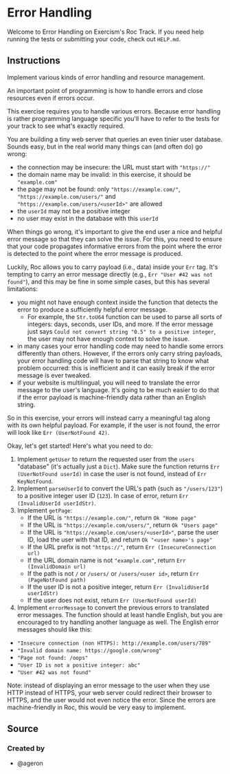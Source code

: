 # Error Handling

Welcome to Error Handling on Exercism's Roc Track.
If you need help running the tests or submitting your code, check out `HELP.md`.

## Instructions

Implement various kinds of error handling and resource management.

An important point of programming is how to handle errors and close resources even if errors occur.

This exercise requires you to handle various errors.
Because error handling is rather programming language specific you'll have to refer to the tests for your track to see what's exactly required.

You are building a tiny web server that queries an even tinier user database. Sounds easy, but in the real world many things can (and often do) go wrong:

- the connection may be insecure: the URL must start with `"https://"`
- the domain name may be invalid: in this exercise, it should be `"example.com"`
- the page may not be found: only `"https://example.com/"`, `"https://example.com/users/"` and `"https://example.com/users/<userId>"` are allowed
- the `userId` may not be a positive integer
- no user may exist in the database with this `userId`

When things go wrong, it's important to give the end user a nice and helpful error message so that they can solve the issue. For this, you need to ensure that your code propagates informative errors from the point where the error is detected to the point where the error message is produced.

Luckily, Roc allows you to carry payload (i.e., data) inside your `Err` tag. It's tempting to carry an error message directly (e.g., `Err "User #42 was not found"`), and this may be fine in some simple cases, but this has several limitations:

- you might not have enough context inside the function that detects the error to produce a sufficiently helpful error message.
  - For example, the `Str.toU64` function can be used to parse all sorts of integers: days, seconds, user IDs, and more. If the error message just says `Could not convert string "0.5" to a positive integer`, the user may not have enough context to solve the issue.
- in many cases your error handling code may need to handle some errors differently than others. However, if the errors only carry string payloads, your error handling code will have to parse that string to know what problem occurred: this is inefficient and it can easily break if the error message is ever tweaked.
- if your website is multilingual, you will need to translate the error message to the user's language. It's going to be much easier to do that if the error payload is machine-friendly data rather than an English string.

So in this exercise, your errors will instead carry a meaningful tag along with its own helpful payload. For example, if the user is not found, the error will look like `Err (UserNotFound 42)`.

Okay, let's get started! Here's what you need to do:

1. Implement `getUser` to return the requested user from the `users` "database" (it's actually just a `Dict`). Make sure the function returns `Err (UserNotFound userId)` in case the user is not found, instead of `Err KeyNotFound`.
2. Implement `parseUserId` to convert the URL's path (such as `"/users/123"`) to a positive integer user ID (`123`). In case of error, return `Err (InvalidUserId userIdStr)`.
3. Implement `getPage`:
   - If the URL is `"https://example.com/"`, return `Ok "Home page"`
   - If the URL is `"https://example.com/users/"`, return `Ok "Users page"`
   - If the URL is `"https://example.com/users/<userId>"`, parse the user ID, load the user with that ID, and return `Ok "<user name>'s page"`
   - If the URL prefix is not `"https://"`, return `Err (InsecureConnection url)`
   - If the URL domain name is not `"example.com"`, return `Err (InvalidDomain url)`
   - If the path is not `/` or `/users/` or `/users/<user id>`, return `Err (PageNotFound path)`
   - If the user ID is not a positive integer, return `Err (InvalidUserId userIdStr)`
   - If the user does not exist, return `Err (UserNotFound userId)`
4. Implement `errorMessage` to convert the previous errors to translated error messages. The function should at least handle English, but you are encouraged to try handling another language as well. The English error messages should like this:

- `"Insecure connection (non HTTPS): http://example.com/users/789"`
- `"Invalid domain name: https://google.com/wrong"`
- `"Page not found: /oops"`
- `"User ID is not a positive integer: abc"`
- `"User #42 was not found"`

Note: instead of displaying an error message to the user when they use HTTP instead of HTTPS, your web server could redirect their browser to HTTPS, and the user would not even notice the error. Since the errors are machine-friendly in Roc, this would be very easy to implement.

## Source

### Created by

- @ageron